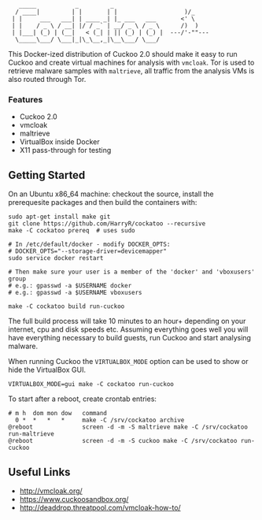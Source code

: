 	   _____           _         _              
	  / ____|         | |       | |                   )/_
	 | |     ___   ___| | ____ _| |_ ___   ___       <' \
	 | |    / _ \ / __| |/ / _` | __/ _ \ / _ \      /)  )
	 | |___| (_) | (__|   < (_| | || (_) | (_) |  ---/'-""---
	  \_____\___/ \___|_|\_\__,_|\__\___/ \___/ 
	                                            

This Docker-ized distribution of Cuckoo 2.0 should make it easy to run Cuckoo and create virtual machines for analysis with `vmcloak`. Tor is used to retrieve malware samples with `maltrieve`, all traffic from the analysis VMs is also routed through Tor.


### Features

 * Cuckoo 2.0
 * vmcloak
 * maltrieve
 * VirtualBox inside Docker
 * X11 pass-through for testing


## Getting Started

On an Ubuntu x86_64 machine: checkout the source, install the prerequesite packages and then build the containers with:

	sudo apt-get install make git
	git clone https://github.com/HarryR/cockatoo --recursive
	make -C cockatoo prereq  # uses sudo

	# In /etc/default/docker - modify DOCKER_OPTS:
	# DOCKER_OPTS="--storage-driver=devicemapper"
	sudo service docker restart

	# Then make sure your user is a member of the 'docker' and 'vboxusers' group
	# e.g.: gpasswd -a $USERNAME docker
	# e.g.: gpasswd -a $USERNAME vboxusers

	make -C cockatoo build run-cuckoo

The full build process will take 10 minutes to an hour+ depending on your
internet, cpu and disk speeds etc. Assuming everything goes well you will have everything necessary to build guests, run Cuckoo and start analysing malware.

When running Cuckoo the `VIRTUALBOX_MODE` option can be used to show or hide 
the VirtualBox GUI.

	VIRTUALBOX_MODE=gui make -C cockatoo run-cuckoo


To start after a reboot, create crontab entries:

```crontab
# m h  dom mon dow   command
  0 *  *   *   *     make -C /srv/cockatoo archive
@reboot              screen -d -m -S maltrieve make -C /srv/cockatoo run-maltrieve
@reboot              screen -d -m -S cuckoo make -C /srv/cockatoo run-cuckoo

```


## Useful Links

 * http://vmcloak.org/
 * https://www.cuckoosandbox.org/
 * http://deaddrop.threatpool.com/vmcloak-how-to/
